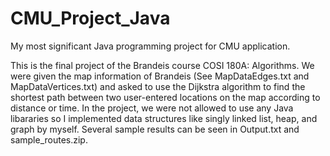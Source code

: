 # CMU_Project_Java
My most significant Java programming project for CMU application.

This is the final project of the Brandeis course COSI 180A: Algorithms. We were given the map information of Brandeis (See MapDataEdges.txt and MapDataVertices.txt) and asked to use the Dijkstra algorithm to find the shortest path between two user-entered locations on the map according to distance or time. In the project, we were not allowed to use any Java libararies so I implemented data structures like singly linked list, heap, and graph by myself. Several sample results can be seen in Output.txt and sample_routes.zip.

